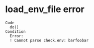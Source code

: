 # load_env_file error

    Code
      do()
    Condition
      Error:
      ! Cannot parse check.env: barfoobar

